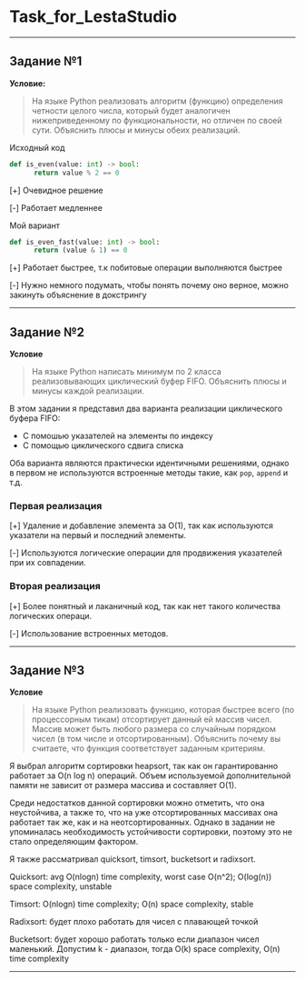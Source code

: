 # Task_for_LestaStudio
---
## Задание №1

**Условие:**
> На языке Python реализовать алгоритм (функцию) определения четности целого числа, который будет аналогичен нижеприведенному по функциональности, но отличен по своей сути. Объяснить плюсы и минусы обеих реализаций.

Исходный код
```python
def is_even(value: int) -> bool:
      return value % 2 == 0
```
[+] Очевидное решение

[-] Работает медленнее

Мой вариант
```python
def is_even_fast(value: int) -> bool:
      return (value & 1) == 0
```
[+] Работает быстрее, т.к побитовые операции выполняются быстрее

[-] Нужно немного подумать, чтобы понять почему оно верное, можно закинуть объяснение в докстрингу

---

## Задание №2
**Условие**
> На языке Python написать минимум по 2 класса реализовывающих циклический буфер FIFO. Объяснить плюсы и минусы каждой реализации.

В этом задании я представил два варианта реализации циклического буфера FIFO:
+ С помошью указателей на элементы по индексу
+ С помощью циклического сдвига списка

Оба варианта являются практически идентичными решениями, однако в первом не используются встроенные методы такие, как `pop`, `append` и т.д.

### Первая реализация
[+] Удаление и добавление элемента за О(1), так как используются указатели на первый и последний элементы.

[-] Используются логические операции для продвижения указателей при их совпадении.

### Вторая реализация

[+] Более понятный и лаканичный код, так как нет такого количества логических операци.

[-] Использование встроенных методов.

---

## Задание №3
**Условие**
>На языке Python реализовать функцию, которая быстрее всего (по процессорным тикам) отсортирует данный ей массив чисел. Массив может быть любого размера со случайным порядком чисел (в том числе и отсортированным). Объяснить почему вы считаете, что функция соответствует заданным критериям.

Я выбрал алгоритм сортировки heapsort, так как он гарантированно работает за O(n log n) операций. Объем используемой дополнительной памяти не зависит от размера массива и составляет O(1).

Среди недостатков данной сортировки можно отметить, что она неустойчива, а также то, что на уже отсортированных массивах она работает так же, как и на неотсортированных. Однако в задании не упоминалась необходимость устойчивости сортировки, поэтому это не стало определяющим фактором.

Я также рассматривал quicksort, timsort, bucketsort и radixsort.

Quicksort: avg O(nlogn) time complexity, worst case O(n^2); O(log(n)) space complexity, unstable

Timsort:  O(nlogn) time complexity; O(n) space complexity, stable

Radixsort: будет плохо работать для чисел с плавающей точкой

Bucketsort: будет хорошо работать только если диапазон чисел маленький. Допустим k - диапазон, тогда O(k) space complexity, O(n) time complexity


---
